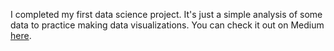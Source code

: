 I completed my first data science project. It's just a simple analysis of some data to practice making data visualizations. You can check it out on Medium [here](https://medium.com/@xtiangospod/inflation-and-crisis-in-egypt-84c3e1414da6).
